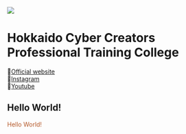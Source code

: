 ![](https://raw.githubusercontent.com/TAITOJIN/BreadcrumbsCyberCreators_2026_TaitoJin/output/github-contribution-grid-snake.svg)

# Hokkaido Cyber Creators Professional Training College
🔗[Official website](https://yoshida-hcc.jp/)<br>
🔗[Instagram](https://www.instagram.com/yoshidajobi/)<br>
🔗[Youtube](https://www.youtube.com/@jobigame)

## Hello World!
<font color="b5592a">Hello World!</font>
